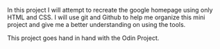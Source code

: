 In this project I will attempt to recreate the google homepage using only HTML and CSS. I will use git and Github to help me organize this mini project and give me a better understanding on using the tools.

This project goes hand in hand with the Odin Project.
